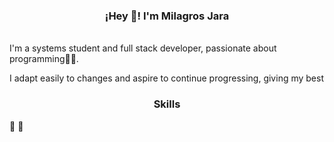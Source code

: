  <h3 align="center">¡Hey 👋! I'm Milagros Jara</h3>
</p>
<br/>I'm a systems student and full stack developer, passionate about programming👩‍💻.

I adapt easily to changes and aspire to continue progressing, giving my best</br>

 <h3 align="center">Skills</h3>
</p>
📌
📌

